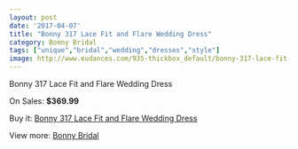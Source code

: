 ```yaml
---
layout: post
date: '2017-04-07'
title: "Bonny 317 Lace Fit and Flare Wedding Dress"
category: Bonny Bridal
tags: ["unique","bridal","wedding","dresses","style"]
image: http://www.eudances.com/935-thickbox_default/bonny-317-lace-fit-and-flare-wedding-dress.jpg
---
```

Bonny 317 Lace Fit and Flare Wedding Dress

On Sales: **$369.99**
<a href="https://www.eudances.com/en/bonny-bridal/328-bonny-317-lace-fit-and-flare-wedding-dress.html"><amp-img layout="responsive" width="600" height="600" src="//www.eudances.com/935-thickbox_default/bonny-317-lace-fit-and-flare-wedding-dress.jpg" alt="Bonny 317 Lace Fit and Flare Wedding Dress 0" /></a>
<a href="https://www.eudances.com/en/bonny-bridal/328-bonny-317-lace-fit-and-flare-wedding-dress.html"><amp-img layout="responsive" width="600" height="600" src="//www.eudances.com/936-thickbox_default/bonny-317-lace-fit-and-flare-wedding-dress.jpg" alt="Bonny 317 Lace Fit and Flare Wedding Dress 1" /></a>

Buy it: [Bonny 317 Lace Fit and Flare Wedding Dress](https://www.eudances.com/en/bonny-bridal/328-bonny-317-lace-fit-and-flare-wedding-dress.html "Bonny 317 Lace Fit and Flare Wedding Dress")

View more: [Bonny Bridal](https://www.eudances.com/en/3-bonny-bridal "Bonny Bridal")